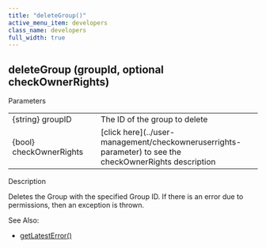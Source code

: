 ```yaml
---
title: "deleteGroup()"
active_menu_item: developers
class_name: developers
full_width: true
---
```



## deleteGroup (groupId, optional checkOwnerRights)

Parameters

<table>
<tr>
<td width="183">
{string} groupID

</td>
<td width="15">
</td>
<td width="682">
The ID of the group to delete

</td>
</tr>
<tr>
<td width="183">
{bool} checkOwnerRights

</td>
<td width="15">
</td>
<td width="682">
[click here](../user-management/checkowneruserrights-parameter) to see the checkOwnerRights description

</td>
</tr>
</table>

Description

Deletes the Group with the specified Group ID. If there is an error due to permissions, then an exception is thrown.

   

See Also:

 - [getLatestError()](../../ssj-object/miscellaneous/getlatesterror)

